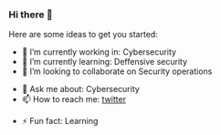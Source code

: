### Hi there 👋

<!--
**peterchain7/peterchain7** is a ✨ _special_ ✨ repository because its `README.md` (this file) appears on your GitHub profile.
-->
Here are some ideas to get you started:

- 🔭 I’m currently working in:  Cybersecurity
- 🌱 I’m currently learning: Deffensive security
- 👯 I’m looking to collaborate on Security operations
<!-- - 🤔 I’m looking for help with ... -->
- 💬 Ask me about:  Cybersecurity 
- 📫 How to reach me: [twitter](https://twitter.com/peterChain7)
<!-- - 😄 Pronouns: ... -->
- ⚡ Fun fact: Learning

